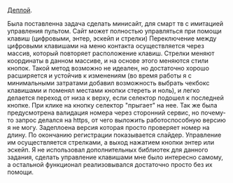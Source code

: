  [Деплой](https://nostalgic-meninsky-282b98.netlify.app/).

 Была поставленна задача сделать минисайт, для смарт тв с имитацией управления пультом.
 Сайт может полностью управляться при помощи клавиш (цифровыми, энтер, эскейп и стрелки)
 Переключение между цифровыми клавишами на меню контакта осуществляется через массив, который повторяет расположение клавиш. Стрелки меняют координаты в данном массиве, и на основе этого меняются стили кнопок.
 Такой метод возможно не идеален, но достаточно хорошо расширяется и устойчив к изменениям (во время работы я с минимальными затратами добавил возможность выбрать чекбокс клавишами и поменял местами кнопки стереть и ноль), и легко делается переход от низа к верху, если селектор подошел к последней кнопке. 
 При клике на кнопку селектор "прыгает" на нее.
 Так же была предусмотрена валидация номера через сторонний сервис, но почему-то запрос делался на https, от чего выложить работоспособную версию я не могу. Задеплоена версия которая просто проверяет номер на длину. 
 По окончанию регистрации показывается слайдер. Управление им осуществляется стрелками, а выход нажатием кнопки энтер или эскейп. 
 Я не использовал дополнительных библиотек для данного задания, сделать управление клавишами мне было интересно самому, а остальной функционал реализовывался достаточно просто без их помощи.
